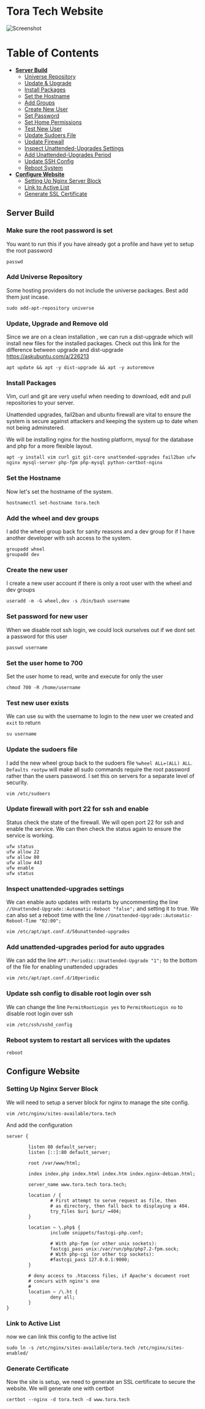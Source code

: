 # Tora Tech Website

![Screenshot](public_html/images/site-screenshot.png?raw=true "Website")

Table of Contents
=================
   * **[Server Build](#server-build)**
      * [Universe Repository](#add-universe-repository)
      * [Update & Upgrade](#update-upgrade-and-remove-old)
      * [Install Packages](#install-packages)
      * [Set the Hostname](#set-the-hostname)
      * [Add Groups](#add-the-wheel-and-dev-groups)
      * [Create New User](#create-the-new-user)
      * [Set Password](#set-password-for-new-user)
      * [Set Home Permissions](#set-the-user-home-to-700)
      * [Test New User](#test-new-user-exists)
      * [Update Sudoers File](#update-the-sudoers-file)
      * [Update Firewall](#update-firewall-with-port-22-for-ssh-and-enable)
      * [Inspect Unattended-Upgrades Settings](#inspect-unattended-upgrades-settings)
      * [Add Unattended-Upgrades Period](#add-unattended-upgrades-period-for-auto-upgrades)
      * [Update SSH Config](#update-ssh-config-to-disable-root-login-over-ssh)
      * [Reboot System](#reboot-system-to-restart-all-services-with-the-updates)
   * **[Configure Website](#configure-website)**
      * [Setting Up Nginx Server Block](#setting-up-nginx-server-block)
      * [Link to Active List](#link-to-active-list)
      * [Generate SSL Certificate](#generate-certificate)

## Server Build
### Make sure the root password is set
You want to run this if you have already got a profile and have yet to setup the root password
```
passwd
```

### Add Universe Repository
Some hosting providers do not include the universe packages. Best add them just incase.
```
sudo add-apt-repository universe
```

### Update, Upgrade and Remove old
Since we are on a clean installation , we can run a dist-upgrade which will install new files for the installed packages.
Check out this link for the difference between upgrade and dist-upgrade https://askubuntu.com/a/226213
```
apt update && apt -y dist-upgrade && apt -y autoremove
```

### Install Packages
Vim, curl and git are very useful when needing to download, edit and pull repositories to your server.

Unattended upgrades, fail2ban and ubuntu firewall are vital to ensure the system is secure against attackers and keeping the system up to date when not being adminstered.

We will be installing nginx for the hosting platform, mysql for the database and php for a more flexible layout.
```
apt -y install vim curl git git-core unattended-upgrades fail2ban ufw nginx mysql-server php-fpm php-mysql python-certbot-nginx
```

### Set the Hostname
Now let's set the hostname of the system.
```
hostnamectl set-hostname tora.tech
```

### Add the wheel and dev groups
I add the wheel group back for sanity reasons and a dev group for if I have another developer with ssh access to the system.
```
groupadd wheel
groupadd dev
```

### Create the new user
I create a new user account if there is only a root user with the wheel and dev groups
```
useradd -m -G wheel,dev -s /bin/bash username
```

### Set password for new user
When we disable root ssh login, we could lock ourselves out if we dont set a password for this user
```
passwd username
```

### Set the user home to 700
Set the user home to read, write and execute for only the user
```
chmod 700 -R /home/username
```

### Test new user exists
We can use su with the username to login to the new user we created and `exit` to return
```
su username
```

### Update the sudoers file
I add the new wheel group back to the sudoers file `%wheel ALL=(ALL) ALL`. `Defaults rootpw` will make all sudo commands require the root password rather than the users password. I set this on servers for a separate level of security.
```
vim /etc/sudoers
```

### Update firewall with port 22 for ssh and enable
Status check the state of the firewall. We will open port 22 for ssh and enable the service. We can then check the status again to ensure the service is working.
```
ufw status
ufw allow 22
ufw allow 80
ufw allow 443
ufw enable
ufw status
```

### Inspect unattended-upgrades settings
We can enable auto updates with restarts by uncommenting the line `//Unattended-Upgrade::Automatic-Reboot "false";` and setting it to true. We can also set a reboot time with the line `//Unattended-Upgrade::Automatic-Reboot-Time "02:00";`
```
vim /etc/apt/apt.conf.d/50unattended-upgrades
```

### Add unattended-upgrades period for auto upgrades 
We can add the line `APT::Periodic::Unattended-Upgrade "1";` to the bottom of the file for enabling unattended upgrades
```
vim /etc/apt/apt.conf.d/10periodic
```

### Update ssh config to disable root login over ssh
We can change the line `PermitRootLogin yes` to `PermitRootLogin no` to disable root login over ssh
```
vim /etc/ssh/sshd_config
```

### Reboot system to restart all services with the updates
```
reboot
```

## Configure Website
### Setting Up Nginx Server Block
We will need to setup a server block for nginx to manage the site config.
```
vim /etc/nginx/sites-available/tora.tech
```
And add the configuration
```
server {

        listen 80 default_server;
        listen [::]:80 default_server;

        root /var/www/html;

        index index.php index.html index.htm index.nginx-debian.html;

        server_name www.tora.tech tora.tech;

        location / {
                # First attempt to serve request as file, then
                # as directory, then fall back to displaying a 404.
                try_files $uri $uri/ =404;
        }

        location ~ \.php$ {
                include snippets/fastcgi-php.conf;
        
                # With php-fpm (or other unix sockets):
                fastcgi_pass unix:/var/run/php/php7.2-fpm.sock;
                # With php-cgi (or other tcp sockets):
                #fastcgi_pass 127.0.0.1:9000;
        }

        # deny access to .htaccess files, if Apache's document root
        # concurs with nginx's one
        #
        location ~ /\.ht {
                deny all;
        }
}
```

### Link to Active List
now we can link this config to the active list
```
sudo ln -s /etc/nginx/sites-available/tora.tech /etc/nginx/sites-enabled/
```

### Generate Certificate
Now the site is setup, we need to generate an SSL certificate to secure the website. We will generate one with certbot
```
certbot --nginx -d tora.tech -d www.tora.tech
```